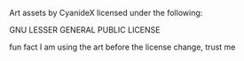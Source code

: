 Art assets by CyanideX licensed under the following:

GNU LESSER GENERAL PUBLIC LICENSE

fun fact I am using the art before the license change, trust me
